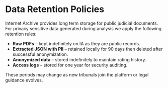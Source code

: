 # Data Retention Policies

Internet Archive provides long term storage for public judicial documents. For privacy sensitive data generated during analysis we apply the following retention rules:

- **Raw PDFs** – kept indefinitely on IA as they are public records.
- **Extracted JSON with PII** – retained locally for 90 days then deleted after successful anonymization.
- **Anonymized data** – stored indefinitely to maintain rating history.
- **Access logs** – stored for one year for security auditing.

These periods may change as new tribunals join the platform or legal guidance evolves.
